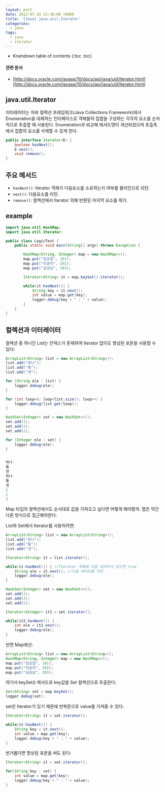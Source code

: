 ```yaml
---
layout: post
date: 2013-07-24 23:30:00 +0900
title: '[Java] java.util.Iterator'
categories:
  - java
tags:
  - java
  - iterator
---
```


* Kramdown table of contents
{:toc .toc}

#### 관련 문서

- [http://docs.oracle.com/javase/10/docs/api/java/util/Iterator.html](http://docs.oracle.com/javase/10/docs/api/java/util/Iterator.html)

## java.util.Iterator

이터레이터는 자바 컬렉션 프레임워크(Java Collections Framework)에서 Enumeration을 대체하는 인터페이스로 객체들의 집합을 구성하는 각각의 요소를 순차적으로 추출할 때 사용된다. Enumeration과 비교해 메서드명이 개선되었으며 호출측에서 집합의 요소를 삭제할 수 있게 한다.

```java
public interface Iterator<E> {
    boolean hasNext();
    E next();
    void remove();
}
```

## 주요 메서드

- `hasNext()`: Iterator 객체가 다음요소를 소유하는지 여부를 불리언으로 리턴.
- `next()`: 다음요소를 리턴.
- `remove()`: 컬렉션에서 Iterator 의해 반환된 마지막 요소를 제거.

## example

```java
import java.util.HashMap;
import java.util.Iterator;

public class LogicTest {
    public static void main(String[] args) throws Exception {

        HashMap<String, Integer> map = new HashMap<>();
        map.put("일공일", 101);
        map.put("이공이", 202);
        map.put("삼공삼", 303);

        Iterator<String> it = map.keySet().iterator();

        while(it.hasNext()) {
            String key = it.next();
            int value = map.get(key);
            logger.debug(key + " : " + value);
        }
    }
}
```

## 컬렉션과 이터레이터

컬렉션 중 하나인 List는 인덱스가 존재하여 Iterator 없이도 향상된 포문을 사용할 수 있다:

```java
ArrayList<String> list = new ArrayList<String>();
list.add("하나");
list.add("둘");
list.add("셋");

for (String ele : list) {
    logger.debug(ele);
}

for (int loop=0; loop<list.size(); loop++) {
    logger.debug(list.get(loop));
}

HashSet<Integer> set = new HashSet<>();
set.add(1);
set.add(3);
set.add(2);

for (Integer ele : set) {
    logger.debug(ele);
}


하나
둘
셋
하나
둘
셋
1
2
3
```

Map 타입의 컬렉션에서도 순서대로 값을 가져오고 싶다면 어떻게 해야할까. 맵은 약간 다른 방식으로 접근해야한다.

List와 Set에서 Iterator를 사용하려면:

```java
ArrayList<String> list = new ArrayList<String>();
list.add("하나");
list.add("둘");
list.add("셋");

Iterator<String> it = list.iterator();

while(it.hasNext()) { //Iterator 객체에 다음 데이터가 있으면 true
    String ele = it.next(); //다음 데이터를 리턴
    logger.debug(ele);
}

HashSet<Integer> set = new HashSet<>();
set.add(1);
set.add(3);
set.add(2);

Iterator<Integer> it2 = set.iterator();

while(it2.hasNext()) {
    int ele = it2.next();
    logger.debug(ele);
}
```

반면 Map에선:

```java
ArrayList<String> list = new ArrayList<String>();
HashMap<String, Integer> map = new HashMap<>();
map.put("일공일", 101);
map.put("이공이", 202);
map.put("삼공삼", 303);
```

여기서 keySet() 메서드로 key값을 Set 컬렉션으로 추출한다:

```java
Set<String> set = map.keySet();
logger.debug(set);
```

set은 Iterator가 있기 때문에 반복문으로 value를 가져올 수 있다:

```java
Iterator<String> it = set.iterator();

while(it.hasNext()) {
    String key = it.next();
    int value = map.get(key);
    logger.debug(key + " : " + value);
}
```

번거롭다면 향상된 포문을 써도 된다:

```java
Iterator<String> it = set.iterator();

for(String key : set) {
    int value = map.get(key);
    logger.debug(key + " : " + value);
}
```
